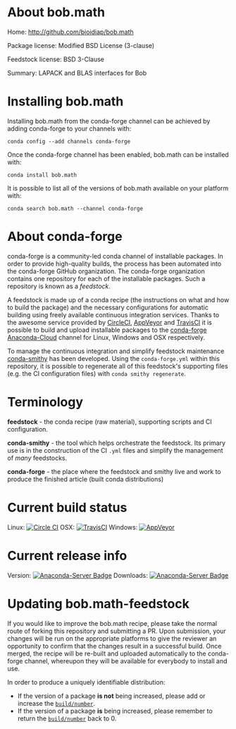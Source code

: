 About bob.math
==============

Home: http://github.com/bioidiap/bob.math

Package license: Modified BSD License (3-clause)

Feedstock license: BSD 3-Clause

Summary: LAPACK and BLAS interfaces for Bob



Installing bob.math
===================

Installing bob.math from the conda-forge channel can be achieved by adding conda-forge to your channels with:

```
conda config --add channels conda-forge
```

Once the conda-forge channel has been enabled, bob.math can be installed with:

```
conda install bob.math
```

It is possible to list all of the versions of bob.math available on your platform with:

```
conda search bob.math --channel conda-forge
```


About conda-forge
=================

conda-forge is a community-led conda channel of installable packages.
In order to provide high-quality builds, the process has been automated into the
conda-forge GitHub organization. The conda-forge organization contains one repository 
for each of the installable packages. Such a repository is known as a *feedstock*.

A feedstock is made up of a conda recipe (the instructions on what and how to build
the package) and the necessary configurations for automatic building using freely
available continuous integration services. Thanks to the awesome service provided by
[CircleCI](https://circleci.com/), [AppVeyor](http://www.appveyor.com/)
and [TravisCI](https://travis-ci.org/) it is possible to build and upload installable
packages to the [conda-forge](https://anaconda.org/conda-forge)
[Anaconda-Cloud](http://docs.anaconda.org/) channel for Linux, Windows and OSX respectively.

To manage the continuous integration and simplify feedstock maintenance
[conda-smithy](http://github.com/conda-forge/conda-smithy) has been developed.
Using the ``conda-forge.yml`` within this repository, it is possible to regenerate all of
this feedstock's supporting files (e.g. the CI configuration files) with ``conda smithy regenerate``.


Terminology
===========

**feedstock** - the conda recipe (raw material), supporting scripts and CI configuration.

**conda-smithy** - the tool which helps orchestrate the feedstock.
                   Its primary use is in the construction of the CI ``.yml`` files
                   and simplify the management of *many* feedstocks.

**conda-forge** - the place where the feedstock and smithy live and work to
                  produce the finished article (built conda distributions)

Current build status
====================
Linux: [![Circle CI](https://circleci.com/gh/conda-forge/bob.math-feedstock.svg?style=svg)](https://circleci.com/gh/conda-forge/bob.math-feedstock)
OSX: [![TravisCI](https://travis-ci.org/conda-forge/bob.math-feedstock.svg?branch=master)](https://travis-ci.org/conda-forge/bob.math-feedstock) 
Windows: [![AppVeyor](https://ci.appveyor.com/api/projects/status/github/conda-forge/bob.math-feedstock?svg=True)](https://ci.appveyor.com/project/conda-forge/bob.math-feedstock/branch/master)

Current release info
====================
Version: [![Anaconda-Server Badge](https://anaconda.org/conda-forge/bob.math/badges/version.svg)](https://anaconda.org/conda-forge/bob.math)
Downloads: [![Anaconda-Server Badge](https://anaconda.org/conda-forge/bob.math/badges/downloads.svg)](https://anaconda.org/conda-forge/bob.math)


Updating bob.math-feedstock
===========================

If you would like to improve the bob.math recipe, please take the normal
route of forking this repository and submitting a PR. Upon submission, your changes will
be run on the appropriate platforms to give the reviewer an opportunity to confirm that the
changes result in a successful build. Once merged, the recipe will be re-built and uploaded
automatically to the conda-forge channel, whereupon they will be available for everybody to
install and use.

In order to produce a uniquely identifiable distribution:
 * If the version of a package **is not** being increased, please add or increase
   the [``build/number``](http://conda.pydata.org/docs/building/meta-yaml.html#build-number-and-string). 
 * If the version of a package **is** being increased, please remember to return
   the [``build/number``](http://conda.pydata.org/docs/building/meta-yaml.html#build-number-and-string)
   back to 0.
